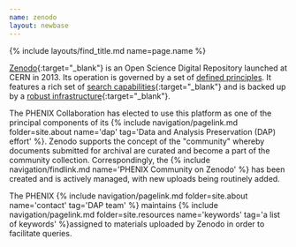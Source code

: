 ```yaml
---
name: zenodo
layout: newbase
---
```

{% include layouts/find_title.md name=page.name %}

[Zenodo](https://about.zenodo.org/){:target="_blank"} is an Open Science
Digital Repository launched at CERN in 2013. Its operation is governed
by a set of [defined principles](https://about.zenodo.org/principles/).
It features a rich set of [search capabilities](https://help.zenodo.org/guides/search/){:target="_blank"}
and is backed up by a [robust infrastructure](https://about.zenodo.org/infrastructure/){:target="_blank"}.

The PHENIX Collaboration has elected to use this platform as one of the principal components of
its {% include navigation/pagelink.md folder=site.about name='dap' tag='Data and Analysis Preservation (DAP) effort' %}.
Zenodo supports the concept
of the "community" whereby documents submitted for archival are curated and become a part of the
community collection. Correspondingly, the {% include navigation/findlink.md name='PHENIX Community on Zenodo' %}
has been created and is actively managed, with new uploads being routinely added.

The PHENIX {% include navigation/pagelink.md folder=site.about name='contact' tag='DAP team' %} maintains
{% include navigation/pagelink.md folder=site.resources name='keywords' tag='a list of keywords' %}assigned to materials
uploaded by Zenodo in order to facilitate queries.

